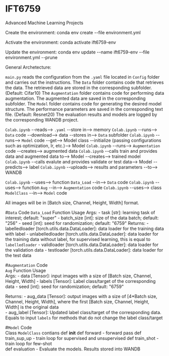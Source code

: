 # IFT6759
Advanced Machine Learning Projects

Create the environment:
    conda env create --file environment.yml
	
Activate the environment:
    conda activate ift6759-env

Update the environment:
	conda env update --name ift6759-env --file environment.yml --prune



General Archetecture:

`main.py` reads the configuration from the `.yaml` file located in `Config` folder and carries out the instructions.
The `Data` folder contains code that retrieves the data. The retrieved data are stored in the corresponding subfolder. (Default: Cifar10)
The `Augmentation` folder contains code for performing data augmentation. The augmented data are saved in the corresponding subfolder. 
The `Model` folder contains code for generating the desired model structure. The performance parameters are saved in the corresponding text file. (Default: Resnet20)
The evaluation results and models are logged by the corresponding WANDB project.


`Colab.ipynb` --reads--> `.yaml` --store in--> memory
`Colab.ipynb` --runs--> `Data` code --download--> data --stores in--> `Data` subfolder
`Colab.ipynb` --runs--> `Model` code --get--> Model class --initialize (passing configurations such as optimization, lr, etc.)--> Model
`Colab.ipynb` --runs--> `Augmentation` code --creates--> augmented data 
`Colab.ipynb` --calls train and provides data and augmented data to--> Model --creates--> trained model
`Colab.ipynb` --calls evalute and provides validate or test data--> Model --predicts--> label
`Colab.ipynb` --uploads--> results and parameters --to--> WANDB 


`Colab.ipynb` --uses--> function `Data_Load` --in--> `Data` code
`Colab.ipynb` --uses--> function `Aug` --in--> `Augmentation` code
`Colab.ipynb` --uses--> class `ModelClass` --in--> `Model` code



All images will be in [Batch size, Channel, Height, Width] format.




#`Data` Code
`Data_Load` Function Usage
Args:
	- task [str]: learning task of interest; default: "super" 
	- batch_size [int]: size of the data batch; default: "256" 
	- seed [int]: seed for randomization; default: "6759" 
Returns: 
	- labelledloader [torch.utils.data.DataLoader]: data loader for the training data with label
	- unlabelledloader [torch.utils.data.DataLoader]: data loader for the training data without label, for supervised learning, this is equal to `labelledloader`
	- validloader [torch.utils.data.DataLoader]: data loader for the validation data
	- testloader [torch.utils.data.DataLoader]: data loader for the test data   

	
#`Augmentation` Code    
`Aug` Function Usage   
Args:
	- data [Tensor]: input images with a size of [Batch size, Channel, Height, Width]
	- labels [Tensor]: Label class/target of the corresponding data
	- seed [int]: seed for randomization; default: "6759" 

Returns:
	- aug_data [Tensor]: output images with a size of [4*Batch size, Channel, Height, Width], where the first [Batch size, Channel, Height, Width] is the original data   
    - aug_label [Tensor]: Updated label class/target of the corresponding data. Equals to input `labels` for methods that do not change the label class/target


#`Model` Code   
Class `ModelClass` contians
def __init__
def forward - forward pass
def train_sup_up - train loop for supervised and unsupervised
def train_shot - train loop for few-shot	
def evaluation - Evaluate the models. Results stored into WANDB